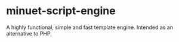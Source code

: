 # minuet-script-engine
A highly functional, simple and fast template engine. Intended as an alternative to PHP.

